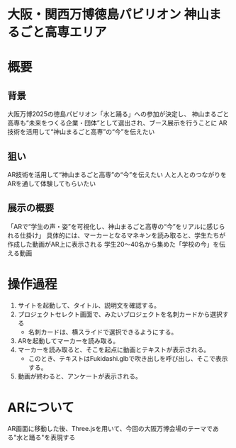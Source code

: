 # 大阪・関西万博徳島パビリオン 神山まるごと高専エリア

# 概要
## 背景
大阪万博2025の徳島パビリオン「水と踊る」への参加が決定し、
神山まるごと高専も“未来をつくる企業・団体”として選出され、ブース展示を行うことに
AR技術を活用して“神山まるごと高専”の“今”を伝えたい

## 狙い
AR技術を活用して“神山まるごと高専”の“今”を伝えたい
人と人とのつながりをARを通して体験してもらいたい

## 展示の概要
「ARで“学生の声・姿”を可視化し、神山まるごと高専の“今”をリアルに感じられる仕掛け」
具体的には、マーカーとなるマネキンを読み取ると、学生たちが作成した動画がAR上に表示される
学生20～40名から集めた「学校の今」を伝える動画

# 操作過程

1. サイトを起動して、タイトル、説明文を確認する。
2. プロジェクトセレクト画面で、みたいプロジェクトを名刺カードから選択する
    - 名刺カードは、横スライドで選択できるようにする。
3. ARを起動してマーカーを読み取る。
4. マーカーを読み取ると、そこを起点に動画とテキストが表示される。
    - このとき、テキストはFukidashi.glbで吹き出しを呼び出し、そこで表示する。
5. 動画が終わると、アンケートが表示される。

# ARについて
AR画面に移動した後、Three.jsを用いて、今回の大阪万博会場のテーマである"水と踊る"を表現する

